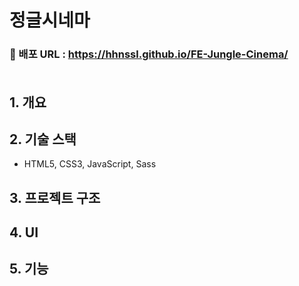 # 정글시네마
### 🔗 배포 URL : https://hhnssl.github.io/FE-Jungle-Cinema/<br><br>

## 1. 개요

## 2. 기술 스택
- HTML5, CSS3, JavaScript, Sass

## 3. 프로젝트 구조

## 4. UI

## 5. 기능
